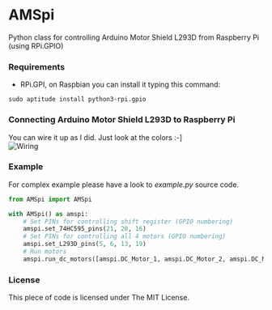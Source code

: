 # AMSpi
Python class for controlling Arduino Motor Shield L293D from Raspberry Pi (using RPi.GPIO)

### Requirements
- RPi.GPI, on Raspbian you can install it typing this command:
```
sudo aptitude install python3-rpi.gpio
```  

### Connecting Arduino Motor Shield L293D to Raspberry Pi
You can wire it up as I did. Just look at the colors :-]  
![Wiring](http://janlipovsky.cz/wiring.jpg "Wiring Motor Shield with Raspberry Pi")

### Example
 For complex example please have a look to *example.py* source code.   
```python
from AMSpi import AMSpi

with AMSpi() as amspi:
    # Set PINs for controlling shift register (GPIO numbering)
    amspi.set_74HC595_pins(21, 20, 16)
    # Set PINs for controlling all 4 motors (GPIO numbering)
    amspi.set_L293D_pins(5, 6, 13, 19)
    # Run motors
    amspi.run_dc_motors([amspi.DC_Motor_1, amspi.DC_Motor_2, amspi.DC_Motor_3, amspi.DC_Motor_4])
```

### License
This piece of code is licensed under The MIT License.
